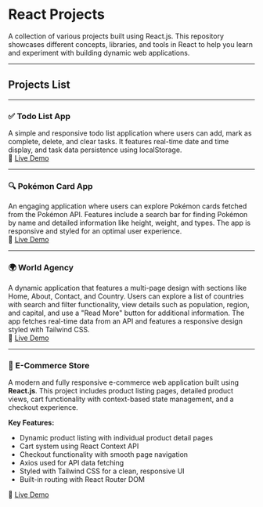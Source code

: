 <!-- <h1>React Projects</h1>
A collection of various projects built using React.js. This repository showcases different concepts, libraries, and tools in React to help you learn and experiment with building dynamic web applications.

<h2>Projects List</h2>
Below are the projects included in this repository:

<h2>Todo List App</h2>
A simple and responsive todo list application where users can add, mark as complete, delete, and clear tasks. It features real-time date and time display, and task data persistence using localStorage. <br>
<a href="https://cleartodo.netlify.app/">live demo</a>

<h2>Pokémon Card App</h2>
An engaging application where users can explore Pokémon cards fetched from the Pokémon API. Features include a search bar for finding Pokémon by name and detailed information like height, weight, and types. The app is responsive and styled for an optimal user experience. <br>
<a href="https://clearpokemon.netlify.app/">live demo</a>

<h2>World Agency</h2>
A dynamic application that features a multi-page design with sections like Home, About, Contact, and Country. Users can explore a list of countries with search and filter functionality, view details such as population, region, and capital, and use a "Read More" button for additional information. The app fetches real-time data from an API and features a responsive design styled with Tailwind CSS. <br>
<a href="https://worldagency.netlify.app/">live demo</a>

## E-Commerce Store

A modern and fully responsive e-commerce web application built using **React.js**. This project includes product listing pages, detailed product views, cart functionality with context-based state management, and a checkout experience.

Key features:
- Dynamic product listing with individual product detail pages
- Cart system using React Context API
- Checkout functionality with smooth page navigation
- Axios used for API data fetching
- Styled with Tailwind CSS for a clean, responsive UI
- Built-in routing with React Router DOM

🔗 [Live Demo](https://elon-ecommerce.netlify.app/) -->



# React Projects

A collection of various projects built using React.js. This repository showcases different concepts, libraries, and tools in React to help you learn and experiment with building dynamic web applications.

---

## Projects List

---

### ✅ Todo List App

A simple and responsive todo list application where users can add, mark as complete, delete, and clear tasks. It features real-time date and time display, and task data persistence using localStorage.  
🔗 [Live Demo](https://cleartodo.netlify.app/)

---

### 🔍 Pokémon Card App

An engaging application where users can explore Pokémon cards fetched from the Pokémon API. Features include a search bar for finding Pokémon by name and detailed information like height, weight, and types. The app is responsive and styled for an optimal user experience.  
🔗 [Live Demo](https://clearpokemon.netlify.app/)

---

### 🌍 World Agency

A dynamic application that features a multi-page design with sections like Home, About, Contact, and Country. Users can explore a list of countries with search and filter functionality, view details such as population, region, and capital, and use a "Read More" button for additional information. The app fetches real-time data from an API and features a responsive design styled with Tailwind CSS.  
🔗 [Live Demo](https://worldagency.netlify.app/)

---

### 🛒 E-Commerce Store

A modern and fully responsive e-commerce web application built using **React.js**. This project includes product listing pages, detailed product views, cart functionality with context-based state management, and a checkout experience.

**Key Features:**
- Dynamic product listing with individual product detail pages
- Cart system using React Context API
- Checkout functionality with smooth page navigation
- Axios used for API data fetching
- Styled with Tailwind CSS for a clean, responsive UI
- Built-in routing with React Router DOM

🔗 [Live Demo](https://elon-ecommerce.netlify.app/)

